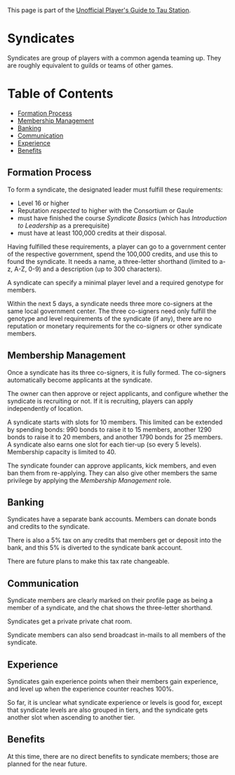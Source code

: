 This page is part of the [Unofficial Player's Guide to Tau Station](/).

# Syndicates

Syndicates are group of players with a common agenda teaming up.
They are roughly equivalent to guilds or teams of other games.

# Table of Contents

* [Formation Process](#formation-process)
* [Membership Management](#membership-management)
* [Banking](#banking)
* [Communication](#communication)
* [Experience](#experience)
* [Benefits](#benefits)

## Formation Process

To form a syndicate, the designated leader must fulfill these requirements:

* Level 16 or higher
* Reputation *respected* to higher with the Consortium or Gaule
* must have finished the course *Syndicate Basics* (which has *Introduction to Leadership* as a prerequisite)
* must have at least 100,000 credits at their disposal.

Having fulfilled these requirements, a player can go to a government center of
the respective government, spend the 100,000 credits, and use this to
found the syndicate. It needs a name, a three-letter shorthand (limited to a-z, A-Z, 0-9) and a description (up to 300 characters).

A syndicate can specify a minimal player level and a required genotype for members.

Within the next 5 days, a syndicate needs three more co-signers at the same
local government center. The three co-signers need only fulfill the genotype
and level requirements of the syndicate (if any), there are no reputation or
monetary requirements for the co-signers or other syndicate members.

## Membership Management

Once a syndicate has its three co-signers, it is fully formed. The co-signers
automatically become applicants at the syndicate.

The owner can then approve or reject applicants, and configure whether the
syndicate is recruiting or not. If it is recruiting, players can apply
independently of location.

A syndicate starts with slots for 10 members. This limited can be extended
by spending bonds: 990 bonds to raise it to 15 members, another 1290 bonds
to raise it to 20 members, and another 1790 bonds for 25 members. A syndicate
also earns one slot for each tier-up (so every 5 levels). Membership capacity
is limited to 40.

The syndicate founder can approve applicants, kick members, and even
ban them from re-applying. They can also give other members the same
privilege by applying the *Membership Management* role.

## Banking

Syndicates have a separate bank accounts. Members can donate bonds and
credits to the syndicate.

There is also a 5% tax on any credits that members get or deposit into
the bank, and this 5% is diverted to the syndicate bank account.

There are future plans to make this tax rate changeable.

## Communication

Syndicate members are clearly marked on their profile page as being a
member of a syndicate, and the chat shows the three-letter shorthand.

Syndicates get a private private chat room.

Syndicate members can also send broadcast in-mails to all members of the
syndicate.

## Experience

Syndicates gain experience points when their members gain experience,
and level up when the experience counter reaches 100%.

So far, it is unclear what syndicate experience or levels is good for,
except that syndicate levels are also grouped in tiers, and the
syndicate gets another slot when ascending to another tier.

## Benefits

At this time, there are no direct benefits to syndicate members; those
are planned for the near future.
